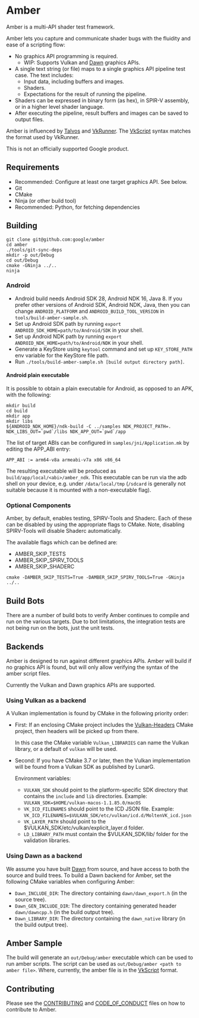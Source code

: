# Amber

Amber is a multi-API shader test framework.

Amber lets you capture and communicate shader bugs with the fluidity and ease of
a scripting flow:

* No graphics API programming is required.
  * WIP: Supports Vulkan and [Dawn][Dawn] graphics APIs.
* A single text string (or file) maps to a single graphics API pipeline test
  case. The text includes:
  * Input data, including buffers and images.
  * Shaders.
  * Expectations for the result of running the pipeline.
* Shaders can be expressed in binary form (as hex), in SPIR-V assembly, or in a
  higher level shader language.
* After executing the pipeline, result buffers and images can be saved to output
  files.

Amber is influenced by [Talvos][Talvos] and [VkRunner][VkRunner].
The [VkScript](docs/vk_script.md) syntax matches the format used by VkRunner.

This is not an officially supported Google product.

## Requirements

 * Recommended: Configure at least one target graphics API. See below.
 * Git
 * CMake
 * Ninja (or other build tool)
 * Recommended: Python, for fetching dependencies


## Building
```
git clone git@github.com:google/amber
cd amber
./tools/git-sync-deps
mkdir -p out/Debug
cd out/Debug
cmake -GNinja ../..
ninja
```

### Android

* Android build needs Android SDK 28, Android NDK 16, Java 8. If you prefer
  other versions of Android SDK, Android NDK, Java, then you can change
  `ANDROID_PLATFORM` and `ANDROID_BUILD_TOOL_VERSION` in
  `tools/build-amber-sample.sh`.
* Set up Android SDK path by running
  `export ANDROID_SDK_HOME=path/to/Android/SDK` in your shell.
* Set up Android NDK path by running
  `export ANDROID_NDK_HOME=path/to/Android/NDK` in your shell.
* Generate a KeyStore using `keytool` command and set up `KEY_STORE_PATH`
  env variable for the KeyStore file path.
* Run `./tools/build-amber-sample.sh [build output directory path]`.

#### Android plain executable

It is possible to obtain a plain executable for Android, as opposed to an APK,
with the following:

```
mkdir build
cd build
mkdir app
mkdir libs
${ANDROID_NDK_HOME}/ndk-build -C ../samples NDK_PROJECT_PATH=. NDK_LIBS_OUT=`pwd`/libs NDK_APP_OUT=`pwd`/app
```

The list of target ABIs can be configured in `samples/jni/Application.mk` by
editing the APP_ABI entry:

```
APP_ABI := arm64-v8a armeabi-v7a x86 x86_64
```

The resulting executable will be produced as
`build/app/local/<abi>/amber_ndk`. This executable can be run via the adb shell
on your device, e.g. under `/data/local/tmp` (`/sdcard` is generally not
suitable because it is mounted with a non-executable flag).

### Optional Components

Amber, by default, enables testing, SPIRV-Tools and Shaderc. Each of these can
be disabled by using the appropriate flags to CMake. Note, disabling SPIRV-Tools
will disable Shaderc automatically.

The available flags which can be defined are:
 * AMBER_SKIP_TESTS
 * AMBER_SKIP_SPIRV_TOOLS
 * AMBER_SKIP_SHADERC

```
cmake -DAMBER_SKIP_TESTS=True -DAMBER_SKIP_SPIRV_TOOLS=True -GNinja ../..
```

## Build Bots

There are a number of build bots to verify Amber continues to compile and run
on the various targets. Due to bot limitations, the integration tests are not
being run on the bots, just the unit tests.

## Backends

Amber is designed to run against different graphics APIs.
Amber will build if no graphics API is found, but will only allow verifying the
syntax of the amber script files.

Currently the Vulkan and Dawn graphics APIs are supported.

### Using Vulkan as a backend

A Vulkan implementation is found by CMake in the following priority order:

 * First: If an enclosing CMake project includes the
   [Vulkan-Headers][Vulkan-Headers]
   CMake project, then headers will be picked up from there.

   In this case the CMake variable `Vulkan_LIBRARIES` can name the
   Vulkan library, or a default of `vulkan` will be used.

 * Second: If you have CMake 3.7 or later, then the Vulkan implementation will
   be found from a Vulkan SDK as published by LunarG.

   Environment variables:
   * `VULKAN_SDK` should point to the platform-specific SDK directory
     that contains the `include` and `lib` directories.
     Example: `VULKAN_SDK=$HOME/vulkan-macos-1.1.85.0/macOS`
   * `VK_ICD_FILENAMES` should point to the ICD JSON file.
     Example: `VK_ICD_FILENAMES=$VULKAN_SDK/etc/vulkan/icd.d/MoltenVK_icd.json`
   * `VK_LAYER_PATH` should point to the
     $VULKAN_SDK/etc/vulkan/explicit\_layer.d folder.
   * `LD_LIBRARY_PATH` must contain the $VULKAN_SDK/lib/ folder for the
     validation libraries.

### Using Dawn as a backend

We assume you have built [Dawn][Dawn] from source, and have access to both the
source and build trees. To build a Dawn backend for Amber, set the following
CMake variables when configuring Amber:

  * `Dawn_INCLUDE_DIR`: The directory containing `dawn/dawn_export.h`
    (in the source tree).
  * `Dawn_GEN_INCLUDE_DIR`: The directory containing generated header
    `dawn/dawncpp.h` (in the build output tree).
  * `Dawn_LIBRARY_DIR`: The directory containing the `dawn_native` library (in
    the build output tree).

## Amber Sample

The build will generate an `out/Debug/amber` executable which can be used to
run amber scripts. The script can be used as
`out/Debug/amber <path to amber file>`. Where, currently, the amber file is
in the [VkScript](docs/vk_script.md) format.

## Contributing

Please see the [CONTRIBUTING](CONTRIBUTING.md) and
[CODE_OF_CONDUCT](CODE_OF_CONDUCT.md) files on how to contribute to Amber.


[Dawn]: https://dawn.googlesource.com/dawn/
[Talvos]: https://talvos.github.io/
[Vulkan-Headers]: https://github.com/KhronosGroup/Vulkan-Headers
[VkRunner]: https://github.com/igalia/vkrunner
